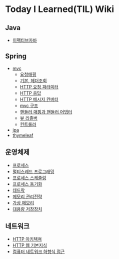 # Today I Learned(TIL) Wiki

## Java
- [이펙티브자바](https://github.com/gwoprk98/TIL/blob/master/java/Effective-java.md)

## Spring
- [mvc]()
    - [요청매핑](https://github.com/gwoprk98/TIL/blob/master/spring/mvc/%EC%9A%94%EC%B2%AD%EB%A7%A4%ED%95%91.md)
    - [기본, 헤더조회](https://github.com/gwoprk98/TIL/blob/master/spring/mvc/%EA%B8%B0%EB%B3%B8%2C%ED%97%A4%EB%8D%94%EC%A1%B0%ED%9A%8C.md)
    - [HTTP 요청 파라미터](https://github.com/gwoprk98/TIL/blob/master/spring/mvc/HTTP%EC%9A%94%EC%B2%AD%ED%8C%8C%EB%9D%BC%EB%AF%B8%ED%84%B0.md)
    - [HTTP 응답](https://github.com/gwoprk98/TIL/blob/master/spring/mvc/HTTP%EC%9D%91%EB%8B%B5.md)
    - [HTTP 메시지 컨버터](https://github.com/gwoprk98/TIL/blob/master/spring/mvc/HTTP%EB%A9%94%EC%8B%9C%EC%A7%80%EC%BB%A8%EB%B2%84%ED%84%B0.md)
    - [mvc 구조](https://github.com/gwoprk98/TIL/blob/master/spring/mvc/%EC%8A%A4%ED%94%84%EB%A7%81MVC%EA%B5%AC%EC%A1%B0.md)
    - [핸들러 매핑과 핸들러 어댑터](https://github.com/gwoprk98/TIL/blob/master/spring/mvc/%ED%95%B8%EB%93%A4%EB%9F%AC%EB%A7%A4%ED%95%91%EA%B3%BC%ED%95%B8%EB%93%A4%EB%9F%AC%EC%96%B4%EB%8C%91%ED%84%B0.md)
    - [뷰 리졸버](https://github.com/gwoprk98/TIL/blob/master/spring/mvc/%EB%B7%B0%20%EB%A6%AC%EC%A1%B8%EB%B2%84.md)
    - [컨트롤러](https://github.com/gwoprk98/TIL/blob/master/spring/mvc/%EC%BB%A8%ED%8A%B8%EB%A1%A4%EB%9F%AC.md)
- [jpa]()
- [thymeleaf]()

## 운영체제
- [프로세스](https://github.com/gwoprk98/TIL/blob/master/OS/Chapter3%20Process%20Concept.md)
- [멀티스레드 프로그래밍](https://github.com/gwoprk98/TIL/blob/master/OS/Chapter4%20Multithreaded%20Programming.md)
- [프로세스 스케줄링](https://github.com/gwoprk98/TIL/blob/master/OS/Chapter5%20Process%20Scheduling.md)
- [프로세스 동기화](https://github.com/gwoprk98/TIL/blob/master/OS/Chapter6%20Synchronization.md)
- [데드락](https://github.com/gwoprk98/TIL/blob/master/OS/Chapter7%20Deadlocks.md)
- [메모리 관리전략](https://github.com/gwoprk98/TIL/blob/master/OS/Chapter8%20Memory-Management.md)
- [가상 메모리](https://github.com/gwoprk98/TIL/blob/master/OS/Chapter9%20Virtual%20Memory.md)
- [대용량 저장장치](https://github.com/gwoprk98/TIL/blob/master/OS/Chapter10%20Mass-Storage%20Structure.md)

## 네트워크
- [HTTP 아키텍쳐](https://github.com/gwoprk98/TIL/blob/master/Network/HTTP%20%EC%95%84%ED%82%A4%ED%85%8D%EC%B3%90.md)
- [HTTP 웹 기본지식](https://github.com/gwoprk98/TIL/blob/master/Network/HTTP%EC%9B%B9%20%EA%B8%B0%EB%B3%B8%EC%A7%80%EC%8B%9D.md)
- [컴퓨터 네트워크 하향식 접근](https://github.com/gwoprk98/TIL/blob/master/Network/%EC%BB%B4%ED%93%A8%ED%84%B0%20%EB%84%A4%ED%8A%B8%EC%9B%8C%ED%81%AC%20%ED%95%98%ED%96%A5%EC%8B%9D%20%EC%A0%91%EA%B7%BC.md)